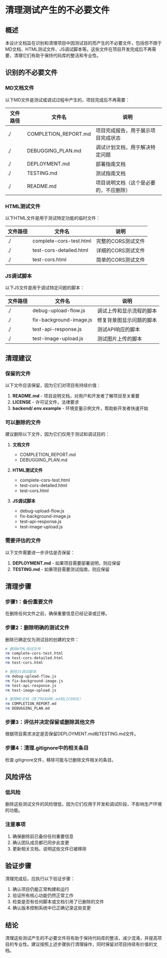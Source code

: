 # 清理测试产生的不必要文件

## 概述

本设计文档旨在识别和清理项目中因测试目的而产生的不必要文件，包括但不限于MD文档、HTML测试文件、JS调试脚本等。这些文件在项目开发完成后不再需要，清理它们有助于保持代码库的整洁和专业性。

## 识别的不必要文件

### MD文档文件

以下MD文件是测试或调试过程中产生的，项目完成后不再需要：

| 文件路径 | 文件名 | 说明 |
|---------|--------|------|
| ./ | COMPLETION_REPORT.md | 项目完成报告，用于展示项目完成状态 |
| ./ | DEBUGGING_PLAN.md | 调试计划文档，用于解决特定问题 |
| ./ | DEPLOYMENT.md | 部署指南文档 |
| ./ | TESTING.md | 测试指南文档 |
| ./ | README.md | 项目说明文档（这个是必要的，不应删除） |

### HTML测试文件

以下HTML文件是用于测试特定功能的临时文件：

| 文件路径 | 文件名 | 说明 |
|---------|--------|------|
| ./ | complete-cors-test.html | 完整的CORS测试文件 |
| ./ | test-cors-detailed.html | 详细的CORS测试文件 |
| ./ | test-cors.html | 简单的CORS测试文件 |

### JS调试脚本

以下JS文件是用于调试特定问题的脚本：

| 文件路径 | 文件名 | 说明 |
|---------|--------|------|
| ./ | debug-upload-flow.js | 调试上传和显示流程的脚本 |
| ./ | fix-background-image.js | 修复背景图显示问题的脚本 |
| ./ | test-api-response.js | 测试API响应的脚本 |
| ./ | test-image-upload.js | 测试图片上传的脚本 |

## 清理建议

### 保留的文件

以下文件应该保留，因为它们对项目有持续价值：

1. **README.md** - 项目说明文档，对用户和开发者了解项目至关重要
2. **LICENSE** - 许可证文件，法律要求
3. **backend/.env.example** - 环境变量示例文件，帮助新开发者快速开始

### 可以删除的文件

建议删除以下文件，因为它们仅用于测试和调试目的：

1. **文档文件**
   - COMPLETION_REPORT.md
   - DEBUGGING_PLAN.md

2. **HTML测试文件**
   - complete-cors-test.html
   - test-cors-detailed.html
   - test-cors.html

3. **JS调试脚本**
   - debug-upload-flow.js
   - fix-background-image.js
   - test-api-response.js
   - test-image-upload.js

### 需要评估的文件

以下文件需要进一步评估是否保留：

1. **DEPLOYMENT.md** - 如果项目需要部署说明，则应保留
2. **TESTING.md** - 如果项目需要测试指南，则应保留

## 清理步骤

### 步骤1：备份重要文件
在删除任何文件之前，确保重要信息已经记录或迁移。

### 步骤2：删除明确的测试文件
删除已确定仅为测试目的创建的文件：

```bash
# 删除HTML测试文件
rm complete-cors-test.html
rm test-cors-detailed.html
rm test-cors.html

# 删除JS调试脚本
rm debug-upload-flow.js
rm fix-background-image.js
rm test-api-response.js
rm test-image-upload.js

# 删除MD文档（除了README.md和LICENSE）
rm COMPLETION_REPORT.md
rm DEBUGGING_PLAN.md
```

### 步骤3：评估并决定保留或删除其他文件
根据项目需求决定是否保留DEPLOYMENT.md和TESTING.md文件。

### 步骤4：清理.gitignore中的相关条目
检查.gitignore文件，移除可能与已删除文件相关的条目。

## 风险评估

### 低风险
删除这些测试文件的风险很低，因为它们仅用于开发和调试阶段，不影响生产环境的功能。

### 注意事项
1. 确保删除前已备份任何重要信息
2. 确认团队成员都已同步此变更
3. 更新相关文档，说明这些文件已被移除

## 验证步骤

清理完成后，应执行以下验证步骤：

1. 确认项目仍能正常构建和运行
2. 验证所有核心功能仍然正常工作
3. 检查是否有任何脚本或文档引用了已删除的文件
4. 确认版本控制系统中已正确记录这些变更

## 结论

清理这些测试产生的不必要文件将有助于保持代码库的整洁，减少混淆，并提高项目的专业性。建议按照上述步骤执行清理操作，同时保留对项目持续有价值的文档。